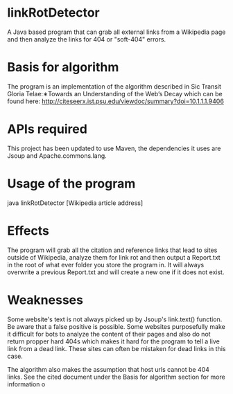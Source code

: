 # linkRotDetector
A Java based program that can grab all external links from a Wikipedia page and then analyze the links for 404 or "soft-404" errors.

# Basis for algorithm
The program is an implementation of the algorithm described in Sic Transit Gloria Telae:∗Towards an Understanding of the Web’s Decay
which can be found here: http://citeseerx.ist.psu.edu/viewdoc/summary?doi=10.1.1.1.9406

# APIs required
This project has been updated to use Maven, the dependencies it uses are Jsoup and Apache.commons.lang.

# Usage of the program
java linkRotDetector [Wikipedia article address]

# Effects
The program will grab all the citation and reference links that lead to sites outside of Wikipedia, analyze them for link rot and then output a Report.txt in the root
of what ever folder you store the program in. It will always overwrite a previous Report.txt and will create a new one
if it does not exist.

# Weaknesses
Some website's text is not always picked up by Jsoup's link.text() function. Be aware that a false positive is possible.
Some websites purposefully make it difficult for bots to analyze the content of their pages and also do not
return propper hard 404s which makes it hard for the program to tell a live link from a dead link.
These sites can often be mistaken for dead links in this case.

The algorithm also makes the assumption that host urls
cannot be 404 links. See the cited document under the Basis for algorithm section for more information o